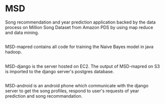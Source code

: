 MSD
===

Song recommendation and year prediction application backed by the data process on Million Song Dataset from Amazon PDS by using map reduce and data mining.

##
MSD-mapred contains all code for training the Naive Bayes model in java hadoop.

##
MSD-django is the server hosted on EC2. The output of MSD-mapred on S3 is imported to the django server's postgres database.

##
MSD-android is an android phone which communicate with the django server to get the song profiles, respond to user's requests of year prediction and song recommandation.